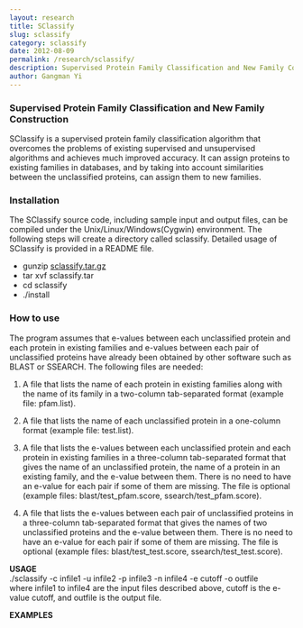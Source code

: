```yaml
---
layout: research
title: SClassify
slug: sclassify
category: sclassify
date: 2012-08-09
permalink: /research/sclassify/
description: Supervised Protein Family Classification and New Family Construction
author: Gangman Yi
---
```


### Supervised Protein Family Classification and New Family Construction

SClassify is a supervised protein family classification algorithm that overcomes the problems of existing supervised and unsupervised algorithms and achieves much improved accuracy. It can assign proteins to existing families in databases, and by taking into account similarities between the unclassified proteins, can assign them to new families.

### Installation

The SClassify source code, including sample input and output files, can be compiled under the Unix/Linux/Windows(Cygwin) environment. The following steps will create a directory called sclassify. Detailed usage of SClassify is provided in a README file.

- gunzip [sclassify.tar.gz](https://bigdata.dongguk.edu/~gangman/files/projects/sclassify.tar.gz)
- tar xvf sclassify.tar
- cd sclassify
- ./install

### How to use

The program assumes that e-values between each unclassified protein and each protein in existing families and e-values between each pair of unclassified proteins have already been obtained by other software such as BLAST or SSEARCH. The following files are needed:

1. A file that lists the name of each protein in existing families along with the name of its family in a two-column tab-separated format (example file: pfam.list).

2. A file that lists the name of each unclassified protein in a one-column format (example file: test.list).

3. A file that lists the e-values between each unclassified protein and each protein in existing families in a three-column tab-separated format that gives the name of an unclassified protein, the name of a protein in an existing family, and the e-value between them. There is no need to have an e-value for each pair if some of them are missing. The file is optional (example files: blast/test_pfam.score, ssearch/test_pfam.score).

4. A file that lists the e-values between each pair of unclassified proteins in a three-column tab-separated format that gives the names of two unclassified proteins and the e-value between them. There is no need to have an e-value for each pair if some of them are missing. The file is optional (example files: blast/test_test.score, ssearch/test_test.score).

**USAGE**  
./sclassify -c infile1 -u infile2 -p infile3 -n infile4 -e cutoff -o outfile  
where infile1 to infile4 are the input files described above, cutoff is the e-value cutoff, and outfile is the output file.

**EXAMPLES**
